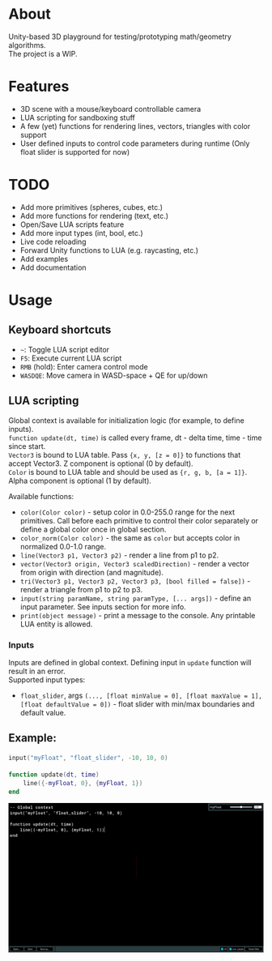 # About
Unity-based 3D playground for testing/prototyping math/geometry algorithms.  
The project is a WIP.  

# Features
- 3D scene with a mouse/keyboard controllable camera
- LUA scripting for sandboxing stuff
- A few (yet) functions for rendering lines, vectors, triangles with color support
- User defined inputs to control code parameters during runtime (Only float slider is supported for now)

# TODO
- Add more primitives (spheres, cubes, etc.)
- Add more functions for rendering (text, etc.)
- Open/Save LUA scripts feature
- Add more input types (int, bool, etc.)
- Live code reloading
- Forward Unity functions to LUA (e.g. raycasting, etc.)
- Add examples
- Add documentation

# Usage
## Keyboard shortcuts
- `~`: Toggle LUA script editor
- `F5`: Execute current LUA script
- `RMB` (hold): Enter camera control mode
- `WASDQE`: Move camera in WASD-space + QE for up/down

## LUA scripting
Global context is available for initialization logic (for example, to define inputs).  
`function update(dt, time)` is called every frame, dt - delta time, time - time since start.  
`Vector3` is bound to LUA table. Pass `{x, y, [z = 0]}` to functions that accept Vector3. Z component is optional (0 by default).  
`Color` is bound to LUA table and should be used as `{r, g, b, [a = 1]}`. Alpha component is optional (1 by default).

Available functions:  
- `color(Color color)` - setup color in 0.0-255.0 range for the next primitives. Call before each primitive to control their color separately or define a global color once in global section.  
- `color_norm(Color color)` - the same as `color` but accepts color in normalized 0.0-1.0 range.  
- `line(Vector3 p1, Vector3 p2)` - render a line from p1 to p2.  
- `vector(Vector3 origin, Vector3 scaledDirection)` - render a vector from origin with direction (and magnitude).  
- `tri(Vector3 p1, Vector3 p2, Vector3 p3, [bool filled = false])` - render a triangle from p1 to p2 to p3.  
- `input(string paramName, string paramType, [... args])` - define an input parameter. See inputs section for more info.  
- `print(object message)` - print a message to the console. Any printable LUA entity is allowed.  

### Inputs
Inputs are defined in global context. Defining input in `update` function will result in an error.  
Supported input types:
- `float_slider`, args `(..., [float minValue = 0], [float maxValue = 1], [float defaultValue = 0])` - float slider with min/max boundaries and default value.  


## Example:
```lua
input("myFloat", "float_slider", -10, 10, 0)

function update(dt, time)
    line({-myFloat, 0}, {myFloat, 1})
end
```
![float_slider](Static/example_01.gif)
